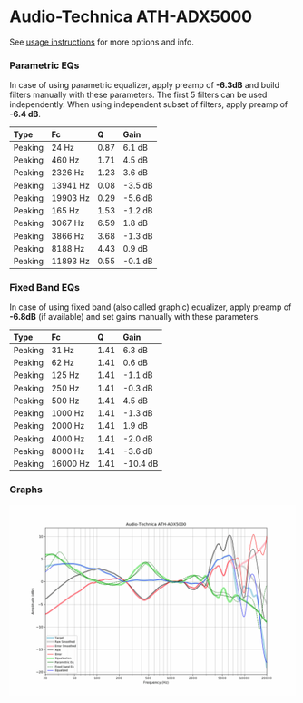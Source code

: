 # Audio-Technica ATH-ADX5000
See [usage instructions](https://github.com/jaakkopasanen/AutoEq#usage) for more options and info.

### Parametric EQs
In case of using parametric equalizer, apply preamp of **-6.3dB** and build filters manually
with these parameters. The first 5 filters can be used independently.
When using independent subset of filters, apply preamp of **-6.4 dB**.

| Type    | Fc       |    Q | Gain    |
|:--------|:---------|:-----|:--------|
| Peaking | 24 Hz    | 0.87 | 6.1 dB  |
| Peaking | 460 Hz   | 1.71 | 4.5 dB  |
| Peaking | 2326 Hz  | 1.23 | 3.6 dB  |
| Peaking | 13941 Hz | 0.08 | -3.5 dB |
| Peaking | 19903 Hz | 0.29 | -5.6 dB |
| Peaking | 165 Hz   | 1.53 | -1.2 dB |
| Peaking | 3067 Hz  | 6.59 | 1.8 dB  |
| Peaking | 3866 Hz  | 3.68 | -1.3 dB |
| Peaking | 8188 Hz  | 4.43 | 0.9 dB  |
| Peaking | 11893 Hz | 0.55 | -0.1 dB |

### Fixed Band EQs
In case of using fixed band (also called graphic) equalizer, apply preamp of **-6.8dB**
(if available) and set gains manually with these parameters.

| Type    | Fc       |    Q | Gain     |
|:--------|:---------|:-----|:---------|
| Peaking | 31 Hz    | 1.41 | 6.3 dB   |
| Peaking | 62 Hz    | 1.41 | 0.6 dB   |
| Peaking | 125 Hz   | 1.41 | -1.1 dB  |
| Peaking | 250 Hz   | 1.41 | -0.3 dB  |
| Peaking | 500 Hz   | 1.41 | 4.5 dB   |
| Peaking | 1000 Hz  | 1.41 | -1.3 dB  |
| Peaking | 2000 Hz  | 1.41 | 1.9 dB   |
| Peaking | 4000 Hz  | 1.41 | -2.0 dB  |
| Peaking | 8000 Hz  | 1.41 | -3.6 dB  |
| Peaking | 16000 Hz | 1.41 | -10.4 dB |

### Graphs
![](./Audio-Technica%20ATH-ADX5000.png)